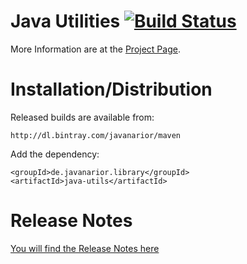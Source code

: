 # Java Utilities [![Build Status](https://travis-ci.org/javanarior/java-utils.svg)](https://travis-ci.org/javanarior/java-utils)

More Information are at the [Project Page](http://javanarior.github.io/java-utils).

# Installation/Distribution

Released builds are available from:

    http://dl.bintray.com/javanarior/maven

Add the dependency:

    <groupId>de.javanarior.library</groupId>
    <artifactId>java-utils</artifactId>

# Release Notes

[You will find the Release Notes here](http://javanarior.github.io/java-utils/changes-report.html)

